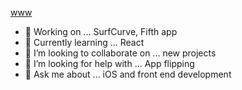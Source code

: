 

[www](https://marinahuber.com)

- 🔭 Working on ... SurfCurve, Fifth app
- 🌱 Currently learning ... React
- 👯 I’m looking to collaborate on ... new projects
- 🤔 I’m looking for help with ... App flipping
- 💬 Ask me about ... iOS and front end development

